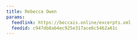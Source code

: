 ```yaml
---
title: Rebecca Owen
params:
  feedlink: https://beccais.online/excerpts.xml
  feedid: c947db8ab4ec925e317ace6c5462a61c
---
```


